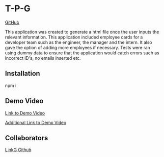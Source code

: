 # T-P-G
[GitHub](https://github.com/saharkichi/T-P-G)

This application was created to generate a html file once the user inputs the relevant information. This application included employee cards for a developer team such as the engineer, the manager and the intern. It also gave the option of adding more employees if necessary. Tests were ran using dummy data to ensure that the application would catch errors such as incorrect ID's, no emails inserted etc. 

## Installation

npm i

## Demo Video

[Link to Demo Video](https://drive.google.com/file/d/1I8blqGdX9V6aaWOdqI6SzYxXkwdG74Iy/view)

[Additional Link to Demo Video](https://user-images.githubusercontent.com/105219789/174904810-0ec0a582-166c-4269-a9d8-f23a1430c474.mp4)

## Collaborators
[LinkG Github](https://github.com/linklg1)



